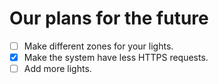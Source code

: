 # Our plans for the future

* [ ] Make different zones for your lights.
* [x] Make the system have less HTTPS requests.
* [ ] Add more lights.
